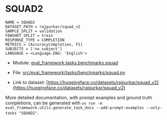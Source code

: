 # SQUAD2

````
NAME = SQUAD2
DATASET_PATH = rajpurkar/squad_v2
SAMPLE_SPLIT = validation
FEWSHOT_SPLIT = train
RESPONSE_TYPE = COMPLETION
METRICS = [AccuracyCompletion, F1]
SUBJECTS = ['no_subject']
LANGUAGE = <Language.ENG: 'English'>
````

- Module: [eval_framework.tasks.benchmarks.squad](eval_framework.tasks.benchmarks.squad)

- File: [src/eval_framework/tasks/benchmarks/squad.py](../../src/eval_framework/tasks/benchmarks/squad.py)

- Link to dataset: [https://huggingface.co/datasets/rajpurkar/squad_v2](https://huggingface.co/datasets/rajpurkar/squad_v2)

More detailed documentation, with prompt examples and ground truth completions, can be generated with `uv run -m eval_framework.utils.generate_task_docs --add-prompt-examples --only-tasks "SQUAD2"`.
